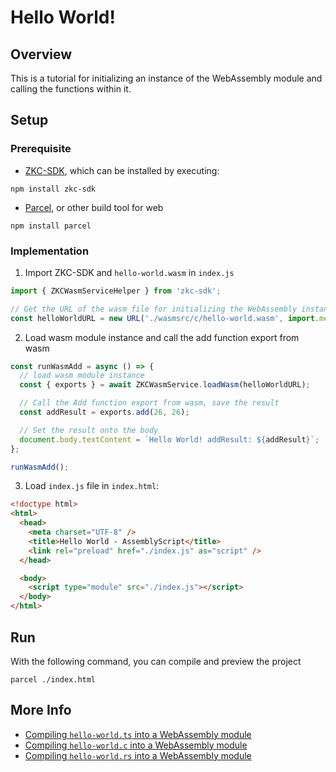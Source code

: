 # Hello World!

## Overview

This is a tutorial for initializing an instance of the WebAssembly module and calling the functions within it.

## Setup

### Prerequisite

-   [ZKC-SDK][1], which can be installed by executing:

```shell
npm install zkc-sdk
```

-   [Parcel][2], or other build tool for web

```shell
npm install parcel
```

### Implementation

1.  Import ZKC-SDK and `hello-world.wasm` in `index.js`

```javascript
import { ZKCWasmServiceHelper } from 'zkc-sdk';

// Get the URL of the wasm file for initializing the WebAssembly instance.
const helloWorldURL = new URL('./wasmsrc/c/hello-world.wasm', import.meta.url);
```

2.  Load wasm module instance and call the add function export from wasm

```javascript
const runWasmAdd = async () => {
  // load wasm module instance
  const { exports } = await ZKCWasmService.loadWasm(helloWorldURL);

  // Call the Add function export from wasm, save the result
  const addResult = exports.add(26, 26);

  // Set the result onto the body
  document.body.textContent = `Hello World! addResult: ${addResult}`;
};

runWasmAdd();
```

3.  Load `index.js` file in `index.html`:

```html
<!doctype html>
<html>
  <head>
    <meta charset="UTF-8" />
    <title>Hello World - AssemblyScript</title>
    <link rel="preload" href="./index.js" as="script" />
  </head>

  <body>
    <script type="module" src="./index.js"></script>
  </body>
</html>
```

## Run

With the following command, you can compile and preview the project

```shell
parcel ./index.html
```

## More Info

-   [Compiling `hello-world.ts` into a WebAssembly module][3]
-   [Compiling `hello-world.c` into a WebAssembly module][4]
-   [Compiling `hello-world.rs` into a WebAssembly module][5]

[1]: https://github.com/zkcrossteam/ZKC-SDK
[2]: https://parceljs.org/
[3]: https://git-pager.vercel.app/wasmsrc/assemblyscript/README.md
[4]: https://git-pager.vercel.app/wasmsrc/c/README.md
[5]: https://git-pager.vercel.app/wasmsrc/rust/README.md